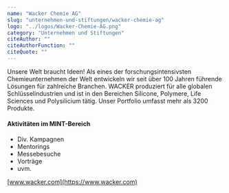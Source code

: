 ```yaml
---
name: "Wacker Chemie AG"
slug: "unternehmen-und-stiftungen/wacker-chemie-ag"
logo: "../logos/Wacker-Chemie-AG.png"
category: "Unternehmen und Stiftungen"
citeAuthor: ""
citeAuthorFunction: ""
citeQuote: ""
---
```


Unsere Welt braucht Ideen! Als eines der forschungsintensivsten Chemieunternehmen der Welt entwickeln wir seit über 100 Jahren führende Lösungen für zahlreiche Branchen. WACKER produziert für alle globalen Schlüsselindustrien und ist in den Bereichen Silicone, Polymere, Life Sciences und Polysilicium tätig. Unser Portfolio umfasst mehr als 3200 Produkte.

#### Aktivitäten im MINT-Bereich

- Div. Kampagnen
- Mentorings
- Messebesuche
- Vorträge
- uvm.

[www.wacker.com](https://www.wacker.com)
